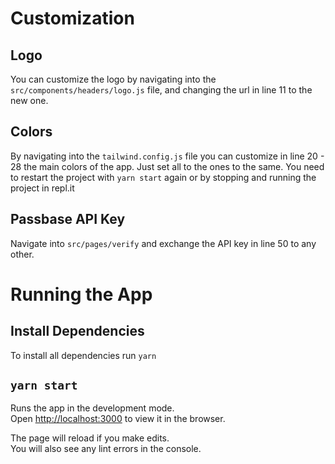 # Customization

## Logo

You can customize the logo by navigating into the `src/components/headers/logo.js` file, and changing the url in line 11 to the new one.

## Colors

By navigating into the `tailwind.config.js` file you can customize in line 20 - 28 the main colors of the app. Just set all to the ones to the same.
You need to restart the project with `yarn start` again or by stopping and running the project in repl.it

## Passbase API Key

Navigate into `src/pages/verify` and exchange the API key in line 50 to any other.

# Running the App

## Install Dependencies

To install all dependencies run `yarn`

## `yarn start`

Runs the app in the development mode.<br />
Open [http://localhost:3000](http://localhost:3000) to view it in the browser.

The page will reload if you make edits.<br />
You will also see any lint errors in the console.
